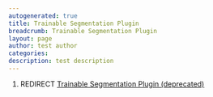 ```yaml
---
autogenerated: true
title: Trainable Segmentation Plugin
breadcrumb: Trainable Segmentation Plugin
layout: page
author: test author
categories: 
description: test description
---
```


1.  REDIRECT [Trainable Segmentation Plugin (deprecated)](Trainable_Segmentation_Plugin_\(deprecated\) "wikilink")
